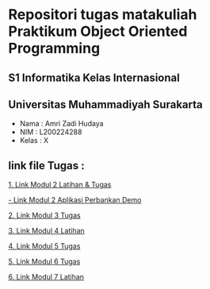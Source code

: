 # Repositori tugas matakuliah Praktikum Object Oriented Programming

## S1 Informatika Kelas Internasional
## Universitas Muhammadiyah Surakarta

- Nama	: Amri Zadi Hudaya
- NIM	: L200224288
- Kelas : X

## link file Tugas :
[1. Link Modul 2 Latihan & Tugas](/modul2)

[- Link Modul 2 Aplikasi Perbankan Demo](/modul2/Bank.java)

[2. Link Modul 3 Tugas](/modul3/Nilai.java)

[3. Link Modul 4 Latihan](/modul4)

[4. Link Modul 5 Tugas](/modul5/Lecturer.java)

[5. Link Modul 6 Tugas](/modul6/tugas/BangunDatarDemo.java)

[6. Link Modul 7 Latihan](/modul7/KaryawanDemo.java)